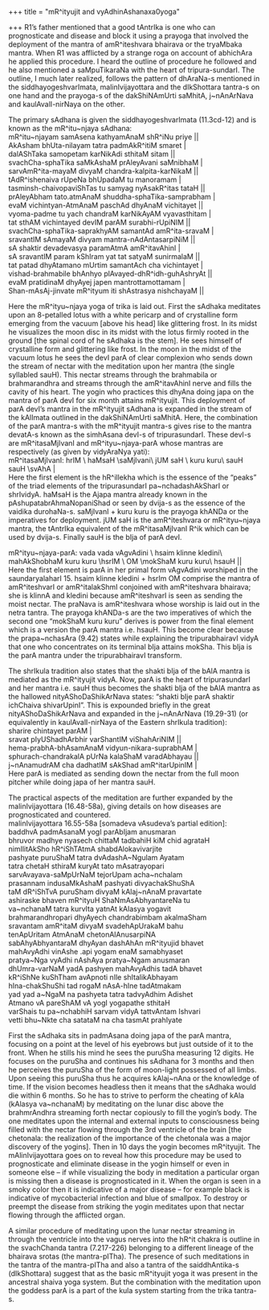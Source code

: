 +++
title = "mR^ityujit and vyAdhinAshanaxa0yoga"

+++
R1’s father mentioned that a good tAntrIka is one who can prognosticate
and disease and block it using a prayoga that involved the deployment of
the mantra of amR^iteshvara bhairava or the tryaMbaka mantra. When R1
was afflicted by a strange roga on account of abhichAra he applied this
procedure. I heard the outline of procedure he followed and he also
mentioned a saMpuTikaraNa with the heart of tripura-sundarI. The
outline, I much later realized, follows the pattern of dhAraNa-s
mentioned in the siddhayogeshvarImata, malinIvijayottara and the
dIkShottara tantra-s on one hand and the prayoga-s of the dakShiNAmUrti
saMhitA, j\~nAnArNava and kaulAvalI-nirNaya on the other.

The primary sAdhana is given the siddhayogeshvarImata (11.3cd-12) and is
known as the mR^itu\~njaya sAdhana:  
mR^itu\~njayam samAsena kathyamAnaM shR^iNu priye ||  
AkAsham bhUta-nilayam tatra padmAkR^itiM smaret |  
dalAShTaka samopetam karNikAdi sthitaM sitam ||  
svachCha-sphaTika saMkAshaM prAleyAvani saMnibhaM |  
sarvAmR^ita-mayaM divyaM chandra-kalpita-karNikaM ||  
tAdR^ishenaiva rUpeNa bhUpadaM tu manoramam |  
tasminsh-chaivopaviShTas tu samyag nyAsakR^itas tataH ||  
prAleyAbham tato.atmAnaM shuddha-sphaTika-samprabham |  
evaM vichintyan-AtmAnaM paschAd dhyAnaM vichitayet ||  
vyoma-padme tu yach chandraM karNikAyAM vyavasthitam |  
tat sthAM vichintayed devIM parAM surabhi-rUpiNIM ||  
svachCha-sphaTika-saprakhyAM samantAd amR^ita-sravaM |  
sravantIM sAmayaM divyam mantra-nAdAntasarpiNiM ||  
sA shaktir devadevasya paramAtmA amR^itavAhinI |  
sA sravantIM param kShIram yat tat satyaM sunirmalaM ||  
tat patad dhyAtamano mUrtim samantAch cha vichintayet |  
vishad-brahmabile bhAnhyo plAvayed-dhR^idh-guhAshryAt ||  
evaM pratidinaM dhyAyej japen mantrottamottamam |  
Shan-mAsAj-jinvate mR^ityum iti shAstrasya nishchayaM ||

Here the mR^ityu\~njaya yoga of trika is laid out. First the sAdhaka
meditates upon an 8-petalled lotus with a white pericarp and of
crystalline form emerging from the vacuum \[above his head\] like
glittering frost. In its midst he visualizes the moon disc in its midst
with the lotus firmly rooted in the ground \[the spinal cord of he
sAdhaka is the stem\]. He sees himself of crystalline form and
glittering like frost. In the moon in the midst of the vacuum lotus he
sees the devI parA of clear complexion who sends down the stream of
nectar with the meditation upon her mantra (the single syllabled sauH).
This nectar streams through the brahmabila or brahmarandhra and streams
through the amR^itavAhinI nerve and fills the cavity of his heart. The
yogin who practices this dhyAna doing japa on the mantra of parA devI
for six month attains mR^ityujit. This deployment of parA devI’s mantra
in the mR^ityujit sAdhana is expanded in the stream of the kAlImata
outlined in the dakShiNAmUrti saMhitA. Here, the combination of the parA
mantra-s with the mR^ityujit mantra-s gives rise to the mantra devatA-s
known as the simhAsana devI-s of tripurasundarI. These devI-s are
mR^itasaMjIvanI and mR^ityu\~njaya-parA whose mantras are respectively
(as given by vidyAraNya yati):  
mR^itasaMjIvanI: hrIM \\ haMsaH \\saMjIvani\\ jUM saH \\ kuru kuru\\
sauH sauH \\svAhA |  
Here the first element is the hR^illekha which is the essence of the
“peaks” of the triad elements of the tripurasundarI
pa\~nchadashAkSharI or shrIvidyA. haMsaH is the Ajapa mantra already
known in the pAshupatabrAhmaNopaniShad or seen by dvija-s as the essence
of the vaidika durohaNa-s. saMjIvanI + kuru kuru is the prayoga khANDa
or the imperatives for deployment. jUM saH is the amR^iteshvara or
mR^ityu\~njaya mantra, the tAntrIka equivalent of the mR^itasaMjIvanI
R^ik which can be used by dvija-s. Finally sauH is the bIja of parA
devI.

mR^ityu\~njaya-parA: vada vada vAgvAdini \\ hsaim klinne kledini\\
mahAkShobhaM kuru kuru \\hsrIM \\ OM \\mokShaM kuru kuru\\ hsauH ||  
Here the first element is parA in her primal form vAgvAdini worshiped in
the saundaryalaharI 15. hsaim klinne kledini + hsrIm OM comprise the
mantra of amR^iteshvarI or amR^italakShmI conjoined with amR^iteshvara
bhairava; she is klinnA and kledini because amR^iteshvarI is seen as
sending the moist nectar. The praNava is amR^iteshvara whose worship is
laid out in the netra tantra. The prayoga khANDa-s are the two
imperatives of which the second one “mokShaM kuru kuru” derives is power
from the final element which is a version the parA mantra i.e. hsauH.
This become clear because the prapa\~nchasAra (9.42) states while
explaining the tripurabhairavI vidyA that one who concentrates on its
terminal bIja attains mokSha. This bIja is the parA mantra under the
tripurabhairavI transform.

The shrIkula tradition also states that the shakti bIja of the bAlA
mantra is mediated as the mR^ityujit vidyA. Now, parA is the heart of
tripurasundarI and her mantra i.e. sauH thus becomes the shakti bIja of
the bAlA mantra as the hallowed nityAShoDaShikArNava states: “shakti
bIje parA shaktir ichChaiva shivarUpinI”. This is expounded briefly in
the great nityAShoDaShikArNava and expanded in the j\~nAnArNava
(19.29-31) (or equivalently in kaulAvalI-nirNaya of the Eastern shrIkula
tradition):  
sharire chintayet parAM |  
sravat pIyUShadhArbhir varShantIM viShahAriNIM ||  
hema-prabhA-bhAsamAnaM vidyun-nikara-suprabhAM |  
sphurach-chandrakalA pUrNa kalaShaM varadAbhayau ||  
j\~nAnamudrAM cha dadhatIM sAkShad amR^itarUpinIM |  
Here parA is mediated as sending down the nectar from the full moon
pitcher while doing japa of her mantra sauH.

The practical aspects of the meditation are further expanded by the
malinIvijayottara (16.48-58a), giving details on how diseases are
prognosticated and countered.  
malinIvijayottara 16.55-58a \[somadeva vAsudeva’s partial edition\]:  
baddhvA padmAsanaM yogI parAbIjam anusmaran  
bhruvor madhye nyasech chittaM tadbahiH kiM chid agrataH  
nimIlitAkSho hR^iShTAtmA shabdAlokavivarjite  
pashyate puruShaM tatra dvAdashA\~Ngulam Ayatam  
tatra chetaH sthiraM kuryAt tato mAsatrayopari  
sarvAvayava-saMpUrNaM tejorUpam acha\~nchalam  
prasannam indusaMkAshaM pashyati divyachakShuShA  
taM dR^iShTvA puruSham divyaM kAlaj\~nAnaM pravartate  
ashiraske bhaven mR^ityuH ShaNmAsAbhyantareNa tu  
va\~nchanaM tatra kurvIta yatnAt kAlasya yogavit  
brahmarandhropari dhyAyech chandrabimbam akalmaSham  
sravantam amR^itaM divyaM svadehApUrakaM bahu  
tenApUritam AtmAnaM chetonAlAnusarpiNA  
sabAhyAbhyantaraM dhyAyan dashAhAn mR^ityujid bhavet  
mahAvyAdhi vinAshe .api yogam enaM samabhyaset  
pratya\~Nga vyAdhi nAshAya pratya\~Ngam anusmaran  
dhUmra-varNaM yadA pashyen mahAvyAdhis tadA bhavet  
kR^iShNe kuShTham avApnoti nIle shItalikAbhayam  
hIna-chakShuShi tad rogaM nAsA-hIne tadAtmakam  
yad yad a\~NgaM na pashyeta tatra tadvyAdhim Adishet  
Atmano vA pareShAM vA yogI yogapathe sthitaH  
varShais tu pa\~nchabhiH sarvam vidyA tattvAntam Ishvari  
vetti bhu\~Nkte cha satataM na cha tasmAt prahIyate

First the sAdhaka sits in padmAsana doing japa of the parA mantra,
focusing on a point at the level of his eyebrows but just outside of it
to the front. When he stills his mind he sees the puruSha measuring 12
digits. He focuses on the puruSha and continues his sAdhana for 3 months
and then he perceives the puruSha of the form of moon-light possessed of
all limbs. Upon seeing this puruSha thus he acquires kAlaj\~nAna or the
knowledge of time. If the vision becomes headless then it means that the
sAdhaka would die within 6 months. So he has to strive to perform the
cheating of kAla (kAlasya va\~nchanaM) by meditating on the lunar disc
above the brahmrAndhra streaming forth nectar copiously to fill the
yogin’s body. The one meditates upon the internal and external inputs to
consciousness being filled with the nectar flowing through the 3rd
ventricle of the brain \[the chetonala: the realization of the
importance of the chetonala was a major discovery of the yogins\]. Then
in 10 days the yogin becomes mR^ityujit. The mAlinIvijayottara goes on
to reveal how this procedure may be used to prognosticate and eliminate
disease in the yogin himself or even in someone else – if while
visualizing the body in meditation a particular organ is missing then a
disease is prognosticated in it. When the organ is seen in a smoky color
then it is indicative of a major disease – for example black is
indicative of mycobacterial infection and blue of smallpox. To destroy
or preempt the disease from striking the yogin meditates upon that
nectar flowing through the afflicted organ.

A similar procedure of meditating upon the lunar nectar streaming in
through the ventricle into the vagus nerves into the hR^it chakra is
outline in the svachChanda tantra (7.217-226) belonging to a different
lineage of the bhairava srotas (the mantra-pITha). The presence of such
meditations in the tantra of the mantra-pITha and also a tantra of the
saiddhAntika-s (dIkShottara) suggest that as the basic mR^ityujit yoga
it was present in the ancestral shaiva yoga system. But the combination
with the meditation upon the goddess parA is a part of the kula system
starting from the trika tantra-s.
